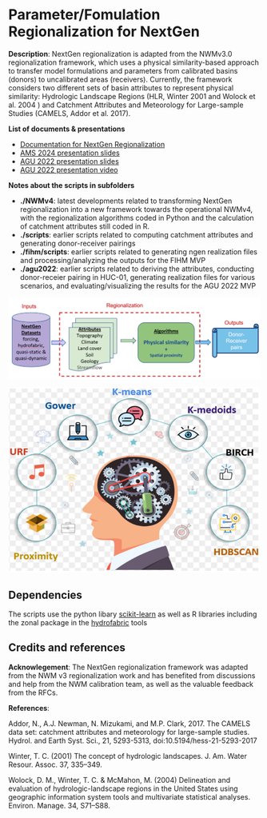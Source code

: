 # Parameter/Fomulation Regionalization for NextGen

**Description**: NextGen regionalization is adapted from the NWMv3.0 regionalization framework, which uses a physical similarity-based approach to transfer model formulations and parameters from calibrated basins (donors) to uncalibrated areas (receivers). Currently, the framework considers two different sets of basin attributes to represent physical similarity: Hydrologic Landscape Regions (HLR, Winter 2001 and Wolock et al. 2004 ) and Catchment Attributes and Meteorology for Large-sample Studies (CAMELS, Addor et al. 2017). 

**List of documents & presentations**
- [Documentation for NextGen Regionalization](https://docs.google.com/document/d/1ZmeANwzd9xMEP0M1WOGOc6ZPnJyBB-nW3m2jwdIvkU0/edit?usp=sharing)
- [AMS 2024 presentation slides](https://docs.google.com/presentation/d/1xkYs-Hs3_cmIheLZ1Di7Dy3vWaiL3jmx/edit?usp=sharing&ouid=117267696082803250432&rtpof=true&sd=true)
- [AGU 2022 presentation slides](https://docs.google.com/presentation/d/1XSBxOIiGiAvA5EOr6h3_moN72ek1lrvS/edit?usp=drive_link&ouid=117267696082803250432&rtpof=true&sd=true)
- [AGU 2022 presentation video](https://drive.google.com/file/d/1MDRVlVToZYJaFhu6vtjWuzcPI5AklK3m/view?usp=share_link)

    
**Notes about the scripts in subfolders**

  - **./NWMv4**: latest developments related to transforming NextGen regionalization into a new framework towards the operational NWMv4, with the regionalization algorithms coded in Python and the calculation of catchment attributes still coded in R. 
  - **./scripts**: earlier scripts related to computing catchment attributes and generating donor-receiver pairings 
  - **./fihm/scripts**: earlier scripts related to generating ngen realization files and processing/analyzing the outputs for the FIHM MVP
  - **./agu2022**: earlier scripts related to deriving the attributes, conducting donor-receier pairing in HUC-01, generating realization files for various scenarios, and evaluating/visualizing the results for the AGU 2022 MVP

![workflow](https://github.com/NOAA-OWP/NextGen_Regionalization/blob/master/doc/NextGen_regionalization_workflow.png)

![algorithms](https://github.com/NOAA-OWP/NextGen_Regionalization/blob/master/doc/NextGen_regionalization_algorithms.png)

## Dependencies

The scripts use the python libary [scikit-learn](https://scikit-learn.org/stable/modules/clustering.html) as well as R libraries including the zonal package in the [hydrofabric](https://github.com/NOAA-OWP/hydrofabric) tools 

## Credits and references

**Acknowlegement**: The NextGen regionalization framework was adapted from the NWM v3 regionalization work and has benefited from discussions and help from the NWM calibration team, as well as the valuable feedback from the RFCs.

**References**:

Addor, N., A.J. Newman, N. Mizukami, and M.P. Clark, 2017. The CAMELS data set: catchment attributes and meteorology for large-sample studies. Hydrol. and Earth Syst. Sci., 21, 5293-5313, doi:10.5194/hess-21-5293-2017

Winter, T. C. (2001) The concept of hydrologic landscapes. J. Am. Water Resour. Assoc. 37, 335–349.

Wolock, D. M., Winter, T. C. & McMahon, M. (2004) Delineation and evaluation of hydrologic-landscape regions in the United States using geographic information system tools and multivariate statistical analyses. Environ. Manage. 34, S71–S88.
